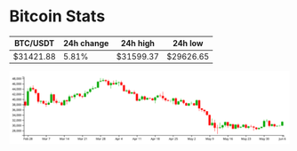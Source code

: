 # Bitcoin Stats

BTC/USDT|24h change|24h high|24h low|
|---|---|---|---|
|$31421.88|5.81%|$31599.37|$29626.65|

<img src="./chart.svg">
